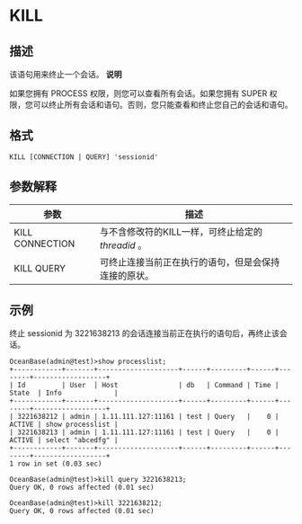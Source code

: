 KILL 
=========================



描述 
-----------

该语句用来终止一个会话。
**说明**



如果您拥有 PROCESS 权限，则您可以查看所有会话。如果您拥有 SUPER 权限，您可以终止所有会话和语句。否则，您只能查看和终止您自己的会话和语句。

格式 
-----------

    KILL [CONNECTION | QUERY] 'sessionid'



参数解释 
-------------



|     **参数**      |              **描述**               |
|-----------------|-----------------------------------|
| KILL CONNECTION | 与不含修改符的KILL一样，可终止给定的 *threadid* 。 |
| KILL QUERY      | 可终止连接当前正在执行的语句，但是会保持连接的原状。        |



示例 
-----------

终止 sessionid 为 3221638213 的会话连接当前正在执行的语句后，再终止该会话。

    OceanBase(admin@test)>show processlist;
    +------------+-------+--------------------+------+---------+------+--------+------------------+
    | Id         | User  | Host               | db   | Command | Time | State  | Info             |
    +------------+-------+--------------------+------+---------+------+--------+------------------+
    | 3221638212 | admin | 1.11.111.127:11161 | test | Query   |    0 | ACTIVE | show processlist |
    | 3221638213 | admin | 1.11.111.127:11161 | test | Query   |    0 | ACTIVE | select "abcedfg" |
    +------------+-------+--------------------+------+---------+------+--------+------------------+
    1 row in set (0.03 sec)
    
    OceanBase(admin@test)>kill query 3221638213;
    Query OK, 0 rows affected (0.01 sec)
    
    OceanBase(admin@test)>kill 3221638212;
    Query OK, 0 rows affected (0.01 sec)



